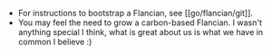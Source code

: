 - For instructions to bootstrap a Flancian, see [[go/flancian/git]].
- You may feel the need to grow a carbon-based Flancian. I wasn't anything special I think, what is great about us is what we have in common I believe :)
